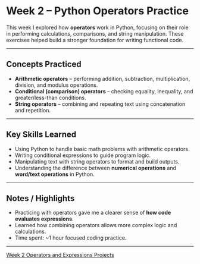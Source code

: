 # Week 2 – Python Operators Practice

This week I explored how **operators** work in Python, focusing on their role in performing calculations, comparisons, and string manipulation. These exercises helped build a stronger foundation for writing functional code.

---

## Concepts Practiced
- **Arithmetic operators** – performing addition, subtraction, multiplication, division, and modulus operations.  
- **Conditional (comparison) operators** – checking equality, inequality, and greater/less-than conditions.  
- **String operators** – combining and repeating text using concatenation and repetition.  

---

## Key Skills Learned
- Using Python to handle basic math problems with arithmetic operators.  
- Writing conditional expressions to guide program logic.  
- Manipulating text with string operators to format and build outputs.  
- Understanding the difference between **numerical operations** and **word/text operations** in Python.  

---

## Notes / Highlights
- Practicing with operators gave me a clearer sense of **how code evaluates expressions**.  
- Learned how combining operators allows more complex logic and calculations.  
- Time spent: ~1 hour focused coding practice.  

---
[Week 2 Operators and Expressions Projects](/projects/python/week2/oepratorsAndExpressions.py)
